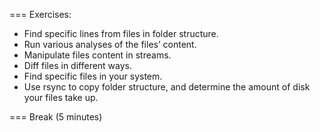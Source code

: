 === Exercises:

- Find specific lines from files in folder structure.
- Run various analyses of the files’ content.
- Manipulate files content in streams.
- Diff files in different ways.
- Find specific files in your system.
- Use rsync to copy folder structure, and determine the amount of disk your files take up.

=== Break (5 minutes)


